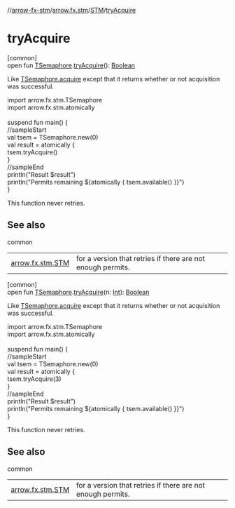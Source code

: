 //[arrow-fx-stm](../../../index.md)/[arrow.fx.stm](../index.md)/[STM](index.md)/[tryAcquire](try-acquire.md)

# tryAcquire

[common]\
open fun [TSemaphore](../-t-semaphore/index.md).[tryAcquire](try-acquire.md)(): [Boolean](https://kotlinlang.org/api/latest/jvm/stdlib/kotlin/-boolean/index.html)

Like [TSemaphore.acquire](acquire.md) except that it returns whether or not acquisition was successful.

import arrow.fx.stm.TSemaphore\
import arrow.fx.stm.atomically\
\
suspend fun main() {\
  //sampleStart\
  val tsem = TSemaphore.new(0)\
  val result = atomically {\
    tsem.tryAcquire()\
  }\
  //sampleEnd\
  println("Result $result")\
  println("Permits remaining ${atomically { tsem.available() }}")\
}<!--- KNIT example-stm-23.kt -->

This function never retries.

## See also

common

| | |
|---|---|
| [arrow.fx.stm.STM](acquire.md) | for a version that retries if there are not enough permits. |

[common]\
open fun [TSemaphore](../-t-semaphore/index.md).[tryAcquire](try-acquire.md)(n: [Int](https://kotlinlang.org/api/latest/jvm/stdlib/kotlin/-int/index.html)): [Boolean](https://kotlinlang.org/api/latest/jvm/stdlib/kotlin/-boolean/index.html)

Like [TSemaphore.acquire](acquire.md) except that it returns whether or not acquisition was successful.

import arrow.fx.stm.TSemaphore\
import arrow.fx.stm.atomically\
\
suspend fun main() {\
  //sampleStart\
  val tsem = TSemaphore.new(0)\
  val result = atomically {\
    tsem.tryAcquire(3)\
  }\
  //sampleEnd\
  println("Result $result")\
  println("Permits remaining ${atomically { tsem.available() }}")\
}<!--- KNIT example-stm-24.kt -->

This function never retries.

## See also

common

| | |
|---|---|
| [arrow.fx.stm.STM](acquire.md) | for a version that retries if there are not enough permits. |
